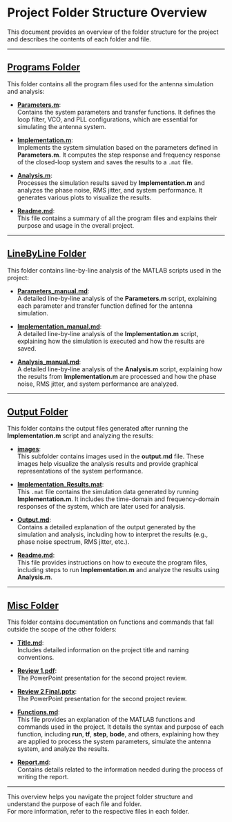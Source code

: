 # Project Folder Structure Overview

This document provides an overview of the folder structure for the project and describes the contents of each folder and file.

---

## **[Programs Folder](./Programs/)**

This folder contains all the program files used for the antenna simulation and analysis:

- **[Parameters.m](./Programs/Parameters.m)**:  
  Contains the system parameters and transfer functions. It defines the loop filter, VCO, and PLL configurations, which are essential for simulating the antenna system.

- **[Implementation.m](./Programs/Implementation.m)**:  
  Implements the system simulation based on the parameters defined in **Parameters.m**. It computes the step response and frequency response of the closed-loop system and saves the results to a `.mat` file.

- **[Analysis.m](./Programs/Analysis.m)**:  
  Processes the simulation results saved by **Implementation.m** and analyzes the phase noise, RMS jitter, and system performance. It generates various plots to visualize the results.

- **[Readme.md](./Programs/Readme.md)**:  
  This file contains a summary of all the program files and explains their purpose and usage in the overall project.

---

## **[LineByLine Folder](./LineByLine/)**

This folder contains line-by-line analysis of the MATLAB scripts used in the project:

- **[Parameters_manual.md](./LineByLine/Parameters_manual.md)**:  
  A detailed line-by-line analysis of the **Parameters.m** script, explaining each parameter and transfer function defined for the antenna simulation.

- **[Implementation_manual.md](./LineByLine/Implementation_manual.md)**:  
  A detailed line-by-line analysis of the **Implementation.m** script, explaining how the simulation is executed and how the results are saved.

- **[Analysis_manual.md](./LineByLine/Analysis_manual.md)**:  
  A detailed line-by-line analysis of the **Analysis.m** script, explaining how the results from **Implementation.m** are processed and how the phase noise, RMS jitter, and system performance are analyzed.

---

## **[Output Folder](./Output/)**

This folder contains the output files generated after running the **Implementation.m** script and analyzing the results:

- **[images](./Output/images/)**:  
  This subfolder contains images used in the **output.md** file. These images help visualize the analysis results and provide graphical representations of the system performance.
  
- **[Implementation_Results.mat](./Output/Implementation_Results.mat)**:  
  This `.mat` file contains the simulation data generated by running **Implementation.m**. It includes the time-domain and frequency-domain responses of the system, which are later used for analysis.

- **[Output.md](./Output/Output.md)**:  
  Contains a detailed explanation of the output generated by the simulation and analysis, including how to interpret the results (e.g., phase noise spectrum, RMS jitter, etc.).

- **[Readme.md](./Output/Readme.md)**:  
  This file provides instructions on how to execute the program files, including steps to run **Implementation.m** and analyze the results using **Analysis.m**.

---

## **[Misc Folder](./Misc/)**

This folder contains documentation on functions and commands that fall outside the scope of the other folders:

- **[Title.md](./Misc/Title.md)**:  
  Includes detailed information on the project title and naming conventions.

- **[Review 1.pdf](./Misc/Review%201.pdf)**:  
  The PowerPoint presentation for the second project review.

- **[Review 2 Final.pptx](./Misc/Review%202%20Final.pptx)**:  
  The PowerPoint presentation for the second project review.

- **[Functions.md](./Misc/Functions.md)**:  
  This file provides an explanation of the MATLAB functions and commands used in the project. It details the syntax and purpose of each function, including **run**, **tf**, **step**, **bode**, and others, explaining how they are applied to process the system parameters, simulate the antenna system, and analyze the results.

- **[Report.md](./Misc/Report.md)**:  
  Contains details related to the information needed during the process of writing the report.
  
---

This overview helps you navigate the project folder structure and understand the purpose of each file and folder.  
For more information, refer to the respective files in each folder.
